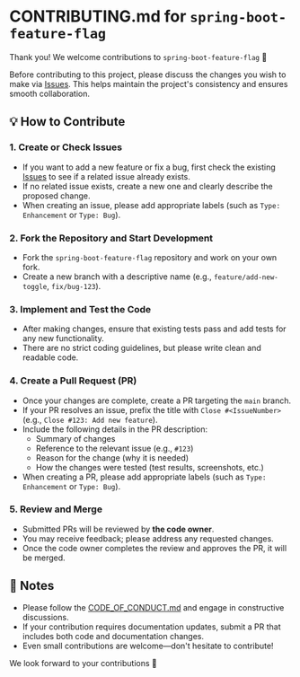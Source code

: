 # CONTRIBUTING.md for `spring-boot-feature-flag`

Thank you! We welcome contributions to `spring-boot-feature-flag` 🎉

Before contributing to this project, please discuss the changes you wish to make via [Issues](https://github.com/bright-room/spring-boot-feature-flag/issues). This helps maintain the project's consistency and ensures smooth collaboration.

## 💡 How to Contribute

### 1. Create or Check Issues
- If you want to add a new feature or fix a bug, first check the existing [Issues](https://github.com/bright-room/spring-boot-feature-flag/issues) to see if a related issue already exists.
- If no related issue exists, create a new one and clearly describe the proposed change.
- When creating an issue, please add appropriate labels (such as `Type: Enhancement` or `Type: Bug`).

### 2. Fork the Repository and Start Development
- Fork the `spring-boot-feature-flag` repository and work on your own fork.
- Create a new branch with a descriptive name (e.g., `feature/add-new-toggle`, `fix/bug-123`).

### 3. Implement and Test the Code
- After making changes, ensure that existing tests pass and add tests for any new functionality.
- There are no strict coding guidelines, but please write clean and readable code.

### 4. Create a Pull Request (PR)
- Once your changes are complete, create a PR targeting the `main` branch.
- If your PR resolves an issue, prefix the title with `Close #<IssueNumber>` (e.g., `Close #123: Add new feature`).
- Include the following details in the PR description:
    - Summary of changes
    - Reference to the relevant issue (e.g., `#123`)
    - Reason for the change (why it is needed)
    - How the changes were tested (test results, screenshots, etc.)
- When creating a PR, please add appropriate labels (such as `Type: Enhancement` or `Type: Bug`).

### 5. Review and Merge
- Submitted PRs will be reviewed by **the code owner**.
- You may receive feedback; please address any requested changes.
- Once the code owner completes the review and approves the PR, it will be merged.

## 📝 Notes
- Please follow the [CODE_OF_CONDUCT.md](./CODE_OF_CONDUCT.md) and engage in constructive discussions.
- If your contribution requires documentation updates, submit a PR that includes both code and documentation changes.
- Even small contributions are welcome—don't hesitate to contribute!

We look forward to your contributions 🚀
